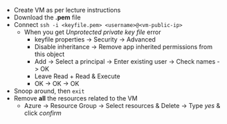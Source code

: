 - Create VM as per lecture instructions
- Download the **.pem** file
- Connect ```ssh -i <keyfile.pem> <username>@<vm-public-ip>```
    - When you get *Unprotected private key file* error
        - keyfile properties -> Security -> Advanced
        - Disable inheritance -> Remove app inherited permissions from this object
        - Add -> Select a principal -> Enter existing user -> Check names -> OK
        - Leave Read + Read & Execute
        - OK -> OK -> OK
- Snoop around, then ```exit```
- Remove **all** the resources related to the VM
    - Azure -> Resource Group -> Select resources & Delete -> Type *yes* & click *confirm*